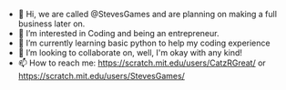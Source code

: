 - 👋 Hi, we are called @StevesGames and are planning on making a full business later on.
- 👀 I’m interested in Coding and being an entrepreneur.
- 🌱 I’m currently learning basic python to help my coding experience
- 💞️ I’m looking to collaborate on, well, I'm okay with any kind!
- 📫 How to reach me: https://scratch.mit.edu/users/CatzRGreat/ or https://scratch.mit.edu/users/StevesGames/

<!---
StevesGames/StevesGames is a ✨ special ✨ repository because its `README.md` (this file) appears on your GitHub profile.
You can click the Preview link to take a look at your changes.
--->
